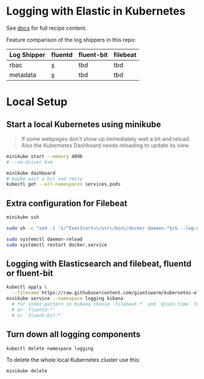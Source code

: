 # Logging with Elastic in Kubernetes

See [docs](docs/index.md) for full recipe content.

Feature comparison of the log shippers in this repo:

| Log Shipper | fluentd | fluent-bit | filebeat |
| ----------- | ------- | ---------- | -------- |
| rbac        | [x](manifests/fluentd/rbac.yaml) | tbd | tbd |
| metadata    | [x](https://github.com/fabric8io/fluent-plugin-kubernetes_metadata_filter) | tbd | tbd |





# Local Setup

## Start a local Kubernetes using minikube

> If some webpages don't show up immediately wait a bit and reload. Also the Kubernetes Dashboard needs reloading to update its view.

```bash
minikube start --memory 4096
# --vm-driver kvm

minikube dashboard
# maybe wait a bit and retry
kubectl get --all-namespaces services,pods
```

## Extra configuration for Filebeat

```bash
minikube ssh

sudo sh -c "sed -i 's/^ExecStart=\/usr\/bin\/docker daemon.*$/& --log-opt labels=io.kubernetes.container.hash,io.kubernetes.container.name,io.kubernetes.pod.name,io.kubernetes.pod.namespace,io.kubernetes.pod.uid/' /lib/systemd/system/docker.service"

sudo systemctl daemon-reload
sudo systemctl restart docker.service
```

## Logging with Elasticsearch and filebeat, fluentd or fluent-bit

```bash
kubectl apply \
  --filename https://raw.githubusercontent.com/giantswarm/kubernetes-elastic-stack/master/manifests-all.yaml
minikube service --namespace logging kibana
  # for index pattern in Kibana choose `filebeat-*` and `@json.time` for Time-field name
  # or `fluentd-*`
  # or `fluent-bit-*`
```

## Turn down all logging components

```bash
kubectl delete namespace logging
```

To delete the whole local Kubernetes cluster use this:

```bash
minikube delete
```
